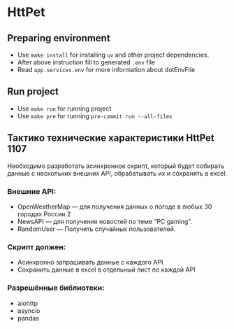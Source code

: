 # HttPet

## Preparing environment

- Use `make install` for installing `uv` and other project dependencies.
- After above instruction fill to generated `.env` file
- Read `app.services.env` for more information about dotEnvFile

## Run project

- Use `make run` for running project
- Use `make pre` for running `pre-commit run --all-files`

## Тактико технические характеристики HttPet 1107

Необходимо разработать асинхронное скрипт, который будет собирать данные с
нескольких внешних API, обрабатывать их и сохранять в excel.

### Внешние API:
- OpenWeatherMap — для получения данных о погоде в любых 30 городах России 2
- NewsAPI — для получения новостей по теме “PC gaming”.
- RandomUser — Получить случайных пользователей.

### Скрипт должен:
- Асинхронно запрашивать данные с каждого API.
- Сохранить данные в excel в отдельный лист по каждой API

### Разрешённые библиотеки:
- aiohttp
- asyncio
- pandas